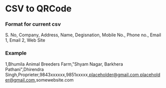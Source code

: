 # CSV to QRCode

### Format for current csv
S. No,	Company,	Address,	Name,	Degisnation,	Mobile No.,	Phone no.,	Email 1,	Email 2,	Web Site

### Example
1,Bhumila Animal Breeders Farm,"Shyam Nagar, Barkhera Pathani",Dhirendra Singh,Proprieter,9843xxxxxx,9851xxxxx,placeholder@gmail.com,placeholder@gmail.com,somewebsite.com
